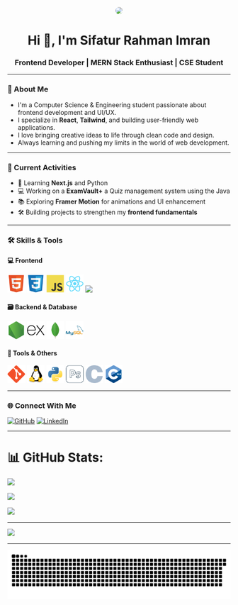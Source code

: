 <p align="center">
  <img src="https://i.ibb.co.com/8LyJtZ0N/Blue-Simple-Front-End-Developer-Linked-In-Banner-ezgif-com-video-to-gif-converter-1.gif" width="" style="border-radius: 12px;" />

</p>

<h1 align="center">Hi 👋, I'm Sifatur Rahman Imran</h1>
<h3 align="center">Frontend Developer | MERN Stack Enthusiast | CSE Student</h3>

---

### 🧠 About Me

- I'm a Computer Science & Engineering student passionate about frontend development and UI/UX.
- I specialize in **React**, **Tailwind**, and building user-friendly web applications.
- I love bringing creative ideas to life through clean code and design.
- Always learning and pushing my limits in the world of web development.

---

### 🚀 Current Activities

- 🌱 Learning **Next.js** and Python  
- 💻 Working on a **ExamVault+** a Quiz management system  using the Java  
- 📚 Exploring **Framer Motion** for animations and UI enhancement  
- 🛠️ Building projects to strengthen my **frontend fundamentals**  

---

### 🛠️ Skills & Tools

#### 💻 Frontend
<p>
  <img src="https://raw.githubusercontent.com/devicons/devicon/master/icons/html5/html5-original.svg" width="40"/> 
  <img src="https://raw.githubusercontent.com/devicons/devicon/master/icons/css3/css3-original.svg" width="40"/> 
  <img src="https://raw.githubusercontent.com/devicons/devicon/master/icons/javascript/javascript-original.svg" width="40"/>
  <img src="https://raw.githubusercontent.com/devicons/devicon/master/icons/react/react-original.svg" width="40"/>
  <img src="https://www.vectorlogo.zone/logos/tailwindcss/tailwindcss-icon.svg" width="40"/>
</p>

#### 🗃️ Backend & Database
<p>
  <img src="https://raw.githubusercontent.com/devicons/devicon/master/icons/nodejs/nodejs-original.svg" width="40"/>
  <img src="https://raw.githubusercontent.com/devicons/devicon/master/icons/express/express-original.svg" width="40"/>
  <img src="https://raw.githubusercontent.com/devicons/devicon/master/icons/mongodb/mongodb-original.svg" width="40"/>
  <img src="https://raw.githubusercontent.com/devicons/devicon/master/icons/mysql/mysql-original-wordmark.svg" width="40"/>
</p>

#### 🔧 Tools & Others
<p>
  <img src="https://raw.githubusercontent.com/devicons/devicon/master/icons/git/git-original.svg" width="40"/>
  <img src="https://raw.githubusercontent.com/devicons/devicon/master/icons/linux/linux-original.svg" width="40"/>
  <img src="https://raw.githubusercontent.com/devicons/devicon/master/icons/python/python-original.svg" width="40"/>
  <img src="https://raw.githubusercontent.com/devicons/devicon/master/icons/photoshop/photoshop-line.svg" width="40"/>
  <img src="https://raw.githubusercontent.com/devicons/devicon/master/icons/c/c-original.svg" width="40"/>
  <img src="https://raw.githubusercontent.com/devicons/devicon/master/icons/cplusplus/cplusplus-original.svg" width="40"/>
</p>

---

### 🌐 Connect With Me

[![GitHub](https://img.shields.io/badge/GitHub-black?style=for-the-badge&logo=github)](https://github.com/SR-iMrAN)
[![LinkedIn](https://img.shields.io/badge/LinkedIn-blue?style=for-the-badge&logo=linkedin)](https://www.linkedin.com/in/sr-imran/)


---



# 📊 GitHub Stats:
![](https://github-readme-stats.vercel.app/api/top-langs/?username=SR-iMrAN&theme=dark&hide_border=false&include_all_commits=false&count_private=false&layout=compact)

![](https://nirzak-streak-stats.vercel.app/?user=SR-iMrAN&theme=dark&hide_border=false)<br/>

![](https://github-readme-stats.vercel.app/api?username=SR-iMrAN&theme=dark&hide_border=false&include_all_commits=false&count_private=false)<br/>

---
[![](https://visitcount.itsvg.in/api?id=SR-iMrAN&icon=0&color=0)](https://visitcount.itsvg.in)

<!-- Proudly created with GPRM ( https://gprm.itsvg.in ) -->

---

<div align="center">
  <img src="https://raw.githubusercontent.com/SR-iMrAN/SR-iMrAN/output/snake.svg" alt="snake animation" />
</div>

